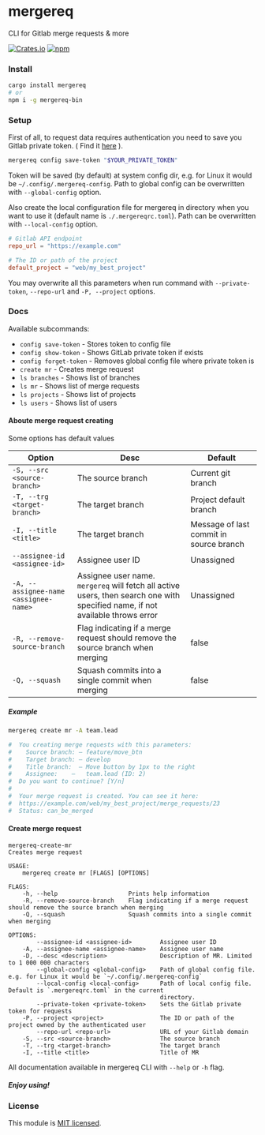 # mergereq
CLI for Gitlab merge requests & more


[![Crates.io](https://img.shields.io/crates/v/mergereq)](https://crates.io/crates/mergereq)
[![npm](https://img.shields.io/npm/v/mergereq-bin)](https://www.npmjs.com/package/mergereq-bin)

### Install
```sh
cargo install mergereq
# or
npm i -g mergereq-bin
```


### Setup
First of all, to request data requires authentication you need to save you Gitlab private token.
( Find it [here](https://docs.gitlab.com/ee/user/profile/personal_access_tokens.html) ).
```sh
mergereq config save-token "$YOUR_PRIVATE_TOKEN"
```
Token will be saved (by default) at system config dir, e.g. for Linux it would be `~/.config/.mergereq-config`.
Path to global config can be overwritten with `--global-config` option.


Also create the local configuration file for mergereq in directory when you want to use it
(default name is `./.mergereqrc.toml`). Path can be overwritten with `--local-config` option.
```toml
# Gitlab API endpoint
repo_url = "https://example.com"

# The ID or path of the project
default_project = "web/my_best_project"
```

You may overwrite all this parameters when run command with `--private-token`, `--repo-url` and `-P, --project` options.


### Docs

Available subcommands:
* `config save-token` - Stores token to config file
* `config show-token` - Shows GitLab private token if exists
* `config forget-token` - Removes global config file where private token is
* `create mr` - Creates merge request
* `ls branches` - Shows list of branches
* `ls mr` - Shows list of merge requests
* `ls projects` - Shows list of projects
* `ls users` - Shows list of users

#### Aboute merge request creating
Some options has default values

| Option                                | Desc                                                                                                                           | Default                                 |
| ------------------------------------- | ------------------------------------------------------------------------------------------------------------------------------ | --------------------------------------- |
| `-S, --src <source-branch>`           | The source branch                                                                                                              | Current git branch                      |
| `-T, --trg <target-branch>`           | The target branch                                                                                                              | Project default branch                  |
| `-I, --title <title>`                 | The target branch                                                                                                              | Message of last commit in source branch |
| `--assignee-id <assignee-id>`         | Assignee user ID                                                                                                               | Unassigned                              |
| `-A, --assignee-name <assignee-name>` | Assignee user name. `mergereq` will fetch all active users, then search one with specified name, if not available throws error | Unassigned                              |
| `-R, --remove-source-branch`          | Flag indicating if a merge request should remove the source branch when merging                                                | false                                   |
| `-Q, --squash`                        | Squash commits into a single commit when merging                                                                               | false                                   |


##### Example
```sh
mergereq create mr -A team.lead

#  You creating merge requests with this parameters:
#    Source branch: — feature/move_btn
#    Target branch: — develop
#    Title branch:  — Move button by 1px to the right
#    Assignee:    —   team.lead (ID: 2)
#  Do you want to continue? [Y/n]
#
#  Your merge request is created. You can see it here:
#  https://example.com/web/my_best_project/merge_requests/23
#  Status: can_be_merged

```

#### Create merge request
```
mergereq-create-mr
Creates merge request

USAGE:
    mergereq create mr [FLAGS] [OPTIONS]

FLAGS:
    -h, --help                    Prints help information
    -R, --remove-source-branch    Flag indicating if a merge request should remove the source branch when merging
    -Q, --squash                  Squash commits into a single commit when merging

OPTIONS:
        --assignee-id <assignee-id>        Assignee user ID
    -A, --assignee-name <assignee-name>    Assignee user name
    -D, --desc <description>               Description of MR. Limited to 1 000 000 characters
        --global-config <global-config>    Path of global config file. e.g. for Linux it would be `~/.config/.mergereq-config`
        --local-config <local-config>      Path of local config file. Default is `.mergereqrc.toml` in the current
                                           directory.
        --private-token <private-token>    Sets the Gitlab private token for requests
    -P, --project <project>                The ID or path of the project owned by the authenticated user
        --repo-url <repo-url>              URL of your Gitlab domain
    -S, --src <source-branch>              The source branch
    -T, --trg <target-branch>              The target branch
    -I, --title <title>                    Title of MR

```

All documentation available in mergereq CLI with `--help` or `-h` flag.

##### Enjoy using!

### License

This module is [MIT licensed](./LICENSE).
